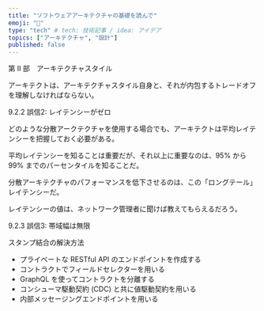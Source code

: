 ```yaml
---
title: "ソフトウェアアーキテクチャの基礎を読んで"
emoji: "🐷"
type: "tech" # tech: 技術記事 / idea: アイデア
topics: ["アーキテクチャ", "設計"]
published: false
---
```

第 II 部　アーキテクチャスタイル

アーキテクトは、アーキテクチャスタイル自身と、それが内包するトレードオフを理解しなければならない。

9.2.2 誤信2: レイテンシーがゼロ

どのような分散アークテクチャを使用する場合でも、アーキテクトは平均レイテンシーを把握しておく必要がある。

平均レイテンシーを知ることは重要だが、それ以上に重要なのは、95% から 99% までのパーセンタイルを知ることだ。

分散アーキテクチャのパフォーマンスを低下させるのは、この「ロングテール」レイテンシーだ。

レイテンシーの値は、ネットワーク管理者に聞けば教えてもらえるだろう。

9.2.3 誤信3: 帯域幅は無限

スタンプ結合の解決方法

- プライベートな RESTful API のエンドポイントを作成する
- コントラクトでフィールドセレクターを用いる
- GraphQL を使ってコントラクトを分離する
- コンシューマ駆動契約 (CDC) と共に値駆動契約を用いる
- 内部メッセージングエンドポイントを用いる
